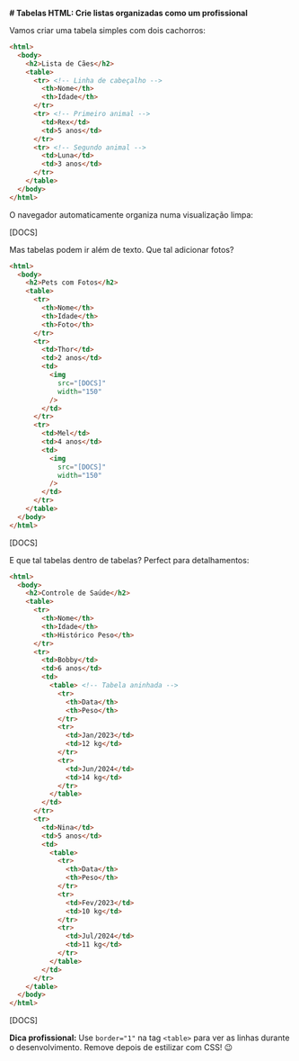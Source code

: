 

**# Tabelas HTML: Crie listas organizadas como um profissional**

Vamos criar uma tabela simples com dois cachorros:

```html
<html>
  <body>
    <h2>Lista de Cães</h2>
    <table>
      <tr> <!-- Linha de cabeçalho -->
        <th>Nome</th>
        <th>Idade</th>
      </tr>
      <tr> <!-- Primeiro animal -->
        <td>Rex</td>
        <td>5 anos</td>
      </tr>
      <tr> <!-- Segundo animal -->
        <td>Luna</td>
        <td>3 anos</td>
      </tr>
    </table>
  </body>
</html>
```

O navegador automaticamente organiza numa visualização limpa:

[DOCS]

Mas tabelas podem ir além de texto. Que tal adicionar fotos?

```html
<html>
  <body>
    <h2>Pets com Fotos</h2>
    <table>
      <tr>
        <th>Nome</th>
        <th>Idade</th>
        <th>Foto</th>
      </tr>
      <tr>
        <td>Thor</td>
        <td>2 anos</td>
        <td>
          <img
            src="[DOCS]"
            width="150"
          />
        </td>
      </tr>
      <tr>
        <td>Mel</td>
        <td>4 anos</td>
        <td>
          <img
            src="[DOCS]"
            width="150"
          />
        </td>
      </tr>
    </table>
  </body>
</html>
```

[DOCS]

E que tal tabelas dentro de tabelas? Perfect para detalhamentos:

```html
<html>
  <body>
    <h2>Controle de Saúde</h2>
    <table>
      <tr>
        <th>Nome</th>
        <th>Idade</th>
        <th>Histórico Peso</th>
      </tr>
      <tr>
        <td>Bobby</td>
        <td>6 anos</td>
        <td>
          <table> <!-- Tabela aninhada -->
            <tr>
              <th>Data</th>
              <th>Peso</th>
            </tr>
            <tr>
              <td>Jan/2023</td>
              <td>12 kg</td>
            </tr>
            <tr>
              <td>Jun/2024</td>
              <td>14 kg</td>
            </tr>
          </table>
        </td>
      </tr>
      <tr>
        <td>Nina</td>
        <td>5 anos</td>
        <td>
          <table>
            <tr>
              <th>Data</th>
              <th>Peso</th>
            </tr>
            <tr>
              <td>Fev/2023</td>
              <td>10 kg</td>
            </tr>
            <tr>
              <td>Jul/2024</td>
              <td>11 kg</td>
            </tr>
          </table>
        </td>
      </tr>
    </table>
  </body>
</html>
```

[DOCS]

**Dica profissional:** Use `border="1"` na tag `<table>` para ver as linhas durante o desenvolvimento. Remove depois de estilizar com CSS! 😉